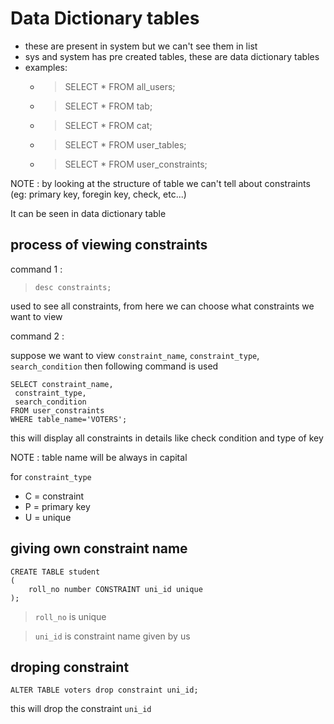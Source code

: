 # Data Dictionary tables
- these are present in system but we can't see them in list
- sys and system has pre created tables, these are data dictionary tables
- examples:
    - >SELECT * FROM all_users;
    - >SELECT * FROM tab;
    - >SELECT * FROM cat;
    - >SELECT * FROM user_tables;
    - >SELECT * FROM user_constraints;

NOTE : by looking at the structure of table we can't tell about constraints (eg: primary key, foregin key, check, etc...)

It can be seen in data dictionary table

## process of viewing constraints

command 1 :
> `desc constraints;`

used to see all constraints, from here we can choose what constraints we want to view

command 2 : 

suppose we want to view `constraint_name`, `constraint_type`, `search_condition` then following command is used
```
SELECT constraint_name,
 constraint_type,
 search_condition 
FROM user_constraints 
WHERE table_name='VOTERS';
```
this will display all constraints in details like check condition and type of key

NOTE : table name will be always in capital

for `constraint_type` 
- C = constraint
- P = primary key
- U = unique

## giving own constraint name
```
CREATE TABLE student
(
    roll_no number CONSTRAINT uni_id unique
);
```
> `roll_no` is unique

> `uni_id` is constraint name given by us

## droping constraint

```
ALTER TABLE voters drop constraint uni_id;
```
this will drop the constraint `uni_id`